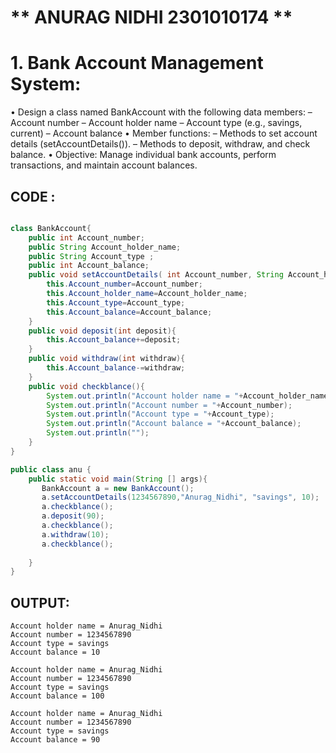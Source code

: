 # ** ANURAG NIDHI 2301010174 **
#  1. Bank Account Management System:
• Design a class named BankAccount with the following data members:
    – Account number
    – Account holder name
    – Account type (e.g., savings, current)
    – Account balance
• Member functions:
    – Methods to set account details (setAccountDetails()).
    – Methods to deposit, withdraw, and check balance.
• Objective: Manage individual bank accounts, perform transactions, and
   maintain account balances.
## CODE : 
```java

class BankAccount{
    public int Account_number;
    public String Account_holder_name;
    public String Account_type ;
    public int Account_balance;
    public void setAccountDetails( int Account_number, String Account_holder_name, String Account_type, int Account_balance){
        this.Account_number=Account_number;
        this.Account_holder_name=Account_holder_name;
        this.Account_type=Account_type;
        this.Account_balance=Account_balance;
    }
    public void deposit(int deposit){
        this.Account_balance+=deposit;
    }
    public void withdraw(int withdraw){
        this.Account_balance-=withdraw;
    }
    public void checkblance(){
        System.out.println("Account holder name = "+Account_holder_name);
        System.out.println("Account number = "+Account_number);
        System.out.println("Account type = "+Account_type);
        System.out.println("Account balance = "+Account_balance);
        System.out.println("");
    }
}

public class anu {
    public static void main(String [] args){
       BankAccount a = new BankAccount();
       a.setAccountDetails(1234567890,"Anurag_Nidhi", "savings", 10);
       a.checkblance();
       a.deposit(90);
       a.checkblance();
       a.withdraw(10);
       a.checkblance();
      
    }
}
```
## OUTPUT:
```
Account holder name = Anurag_Nidhi
Account number = 1234567890
Account type = savings
Account balance = 10

Account holder name = Anurag_Nidhi
Account number = 1234567890
Account type = savings
Account balance = 100

Account holder name = Anurag_Nidhi
Account number = 1234567890
Account type = savings
Account balance = 90
```
